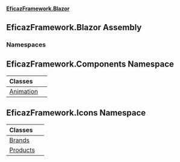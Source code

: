#### [EficazFramework.Blazor](EficazFrameworkBlazor.md 'EficazFramework Blazor')

## EficazFramework.Blazor Assembly
### Namespaces

<a name='EficazFramework.Components'></a>

## EficazFramework.Components Namespace

| Classes | |
| :--- | :--- |
| [Animation](EficazFramework.Components/Animation.md 'EficazFramework.Components.Animation') | |

<a name='EficazFramework.Icons'></a>

## EficazFramework.Icons Namespace

| Classes | |
| :--- | :--- |
| [Brands](EficazFramework.Icons/Brands.md 'EficazFramework.Icons.Brands') | |
| [Products](EficazFramework.Icons/Products.md 'EficazFramework.Icons.Products') | |
